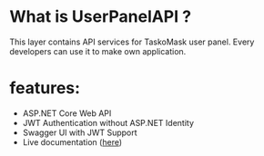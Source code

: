 
# What is UserPanelAPI ?

This layer contains API services for TaskoMask user panel.
Every developers can use it to make own application.

# features:

- ASP.NET Core Web API
- JWT Authentication without ASP.NET Identity
- Swagger UI with JWT Support
- Live documentation ([here](api.taskomask.ir))